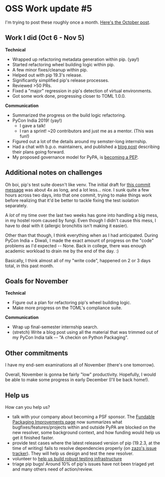 # OSS Work update #5

I'm trying to post these roughly once a month. [Here's the October post](/blog/2019/10/06/oss-update-4/).

## Work I did (Oct 6 - Nov 5)

**Technical**

- Wrapped up refactoring metadata generation within pip. (yay!)
- Started refactoring wheel building logic within pip.
- A few minor fixes/cleanup within pip.
- Helped out with pip 19.3's release.
- Significantly simplified pip's release processes.
- Reviewed >50 PRs.
- Fixed a "major" regression in pip's detection of virtual environments.
- Got some work done, progressing closer to TOML 1.0.0.

**Communication**

- Summarized the progress on the build logic refactoring.
- PyCon India 2019! (yay!)
  - I gave a talk!
  - I ran a sprint! ~20 contributors and just me as a mentor. (This was fun!)
- Figured out a lot of the details around my semster-long internship.
- Had a chat with b.p.o. maintainers, and published a [blog post][bpo-post] describing their plans going forward.
- My proposed governance model for PyPA, is [becoming a PEP][pypa-gov-pep-pr].

[bpo-post]: https://pradyunsg.me/blog/2019/11/02/state-of-bpo/
[pypa-gov-pep-pr]: https://github.com/python/peps/pull/1221/

## Additional notes on challenges

Oh boi, pip's test suite doesn't like venv. The initial draft for
[this commit message][7155-message] was about 4x as long, and a lot less...
nice. I sunk quite a few hours across two days, into that one commit, trying
to make things work before realizing that it'd be better to tackle fixing
the test isolation separately.

[7155-message]: https://github.com/pypa/pip/pull/7155/commits/8981895b5e34de1be2a73e5fff77879c45908700

A *lot* of my time over the last two weeks has gone into handling a big mess,
in my hostel room caused by fungi. Even though I didn't cause this mess, I
have to deal with it (allergic bronchitis isn't making it easier).

Other than that though, I think everything when as I had anticipated. During
PyCon India + Diwali, I made the exact amount of progress on the "code"
problems as I'd expected -- None. Back in college, there was enough academic
workload to drain me by the end of the day. :)

Basically, I think almost all of my "write code", happened on 2 or 3 days total, in this past month.

## Goals for November

**Technical**

- Figure out a plan for refactoring pip's wheel building logic.
- Make more progress on the TOML's compliance suite.

**Communication**

- Wrap up final-semester internship search.
- (stretch) Write a blog post using all the material that was trimmed out of my PyCon India talk -- "A checkin on Python Packaging".

## Other commitments

I have my end-sem examinations  all of November (there's one tomorrow).

Overall, November is gonna be fairly "low" productivity. Hopefully, I would be able to make some progress in early December (I'll be back home!).

## Help us

How can you help us?

- talk with your company about becoming a PSF sponsor. The [Fundable Packaging Improvements page][fundable-projects] now summarizes what bugfixes/features/projects within and outside PyPA are blocked on the new resolver, some background context, and how funding would help us get it finished faster.
- provide test cases where the latest released version of pip (19.2.3, at the time of writing) fails to resolve dependencies properly (on [zazo's issue tracker][zazo-issues]). They will help us design and test the new resolver.
- volunteer to [help us build robust testing infrastructure][integration-test]
- triage pip bugs! Around 10% of pip's issues have not been triaged yet and many others need of action/review.

[zazo-issues]: https://github.com/pradyunsg/zazo/issues
[fundable-projects]: https://wiki.python.org/psf/Fundable%20Packaging%20Improvements
[triage-guide]: https://pip.pypa.io/en/latest/development/issue-triage/
[integration-test]: https://github.com/pypa/integration-test/issues
